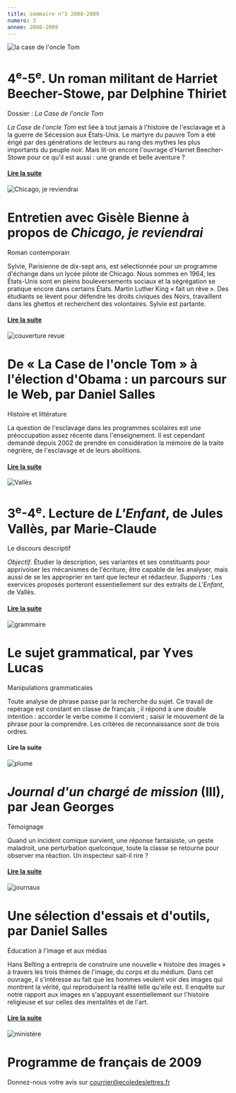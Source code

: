 ```yaml
---
title: sommaire n°3 2008-2009
numero: 3
annee: 2008-2009
---
```

<img class="image" src="/pages/static/sommaires/images/tom_petite.jpg" alt="la case de l'oncle Tom">
<h1>4<sup>e</sup>-5<sup>e</sup>. Un roman militant de Harriet Beecher-Stowe, par Delphine Thiriet</h1>
<p>Dossier : <em>La Case de l'oncle Tom</em></p>
<p class="aligner"><em>La Case de l'oncle Tom</em> est liée à tout jamais à l'histoire de l'esclavage et à la guerre de Sécession aux États-Unis. Le martyre du pauvre Tom a été érigé par des générations de lecteurs au rang des mythes les plus importants du peuple noir. Mais lit-on encore l'ouvrage d'Harriet Beecher-Stowe pour ce qu'il est aussi : une grande et belle aventure ?</p>
<h4><a href="/articles">Lire la suite</a></h4>
<img class="image" src="/pages/static/sommaires/images/chicago_petite.jpg" alt="Chicago, je reviendrai">
<h1>Entretien avec Gisèle Bienne à propos de <em>Chicago, je reviendrai</em></h1>
<p>Roman contemporain</p>
<p class="aligner">Sylvie, Parisienne de dix-sept ans, est sélectionnée pour un programme d'échange dans un lycée pilote de Chicago. Nous sommes en 1964, les États-Unis sont en pleins bouleversements sociaux et la ségrégation se pratique encore dans certains États. Martin Luther King « fait un rêve ». Des étudiants se lèvent pour défendre les droits civiques des Noirs, travaillent dans les ghettos et recherchent des volontaires. Sylvie est partante.</p>
<h4><a href="/articles" target="_top">Lire la suite </a></h4>
<img class="image" src="/pages/static/sommaires/images/couv_3_petite.jpg" alt="couverture revue">
<h1>De « La Case de l'oncle Tom » à l'élection d'Obama : un parcours sur le Web, par Daniel Salles</h1>
<p>Histoire et littérature</p>
<p class="aligner">La question de l'esclavage dans les programmes scolaires est une préoccupation assez récente dans l'enseignement. Il est cependant demandé depuis 2002 de prendre en considération la mémoire de la traite négrière, de l'esclavage et de leurs abolitions.</p>
<h4><a href="/articles" target="_top">Lire la suite </a></h4>
<img class="image" src="/pages/static/sommaires/images/valles_petite.jpg" alt="Vall&egrave;s">
<h1>3<sup>e</sup>-4<sup>e</sup>. Lecture de<em> L'Enfant</em>, de Jules Vallès, par Marie-Claude</h1>   
<p>Le discours descriptif</p>
<p class="aligner"><em>Objectif</em>. Étudier la description, ses variantes et ses constituants pour apprivoiser les mécanismes de l'écriture, être capable de les analyser, mais aussi de se les approprier en tant que lecteur et rédacteur. <em>Supports :</em> Les exervices proposés porteront essentiellement sur des extraits de<em> L'Enfant</em>, de Vallès.</p>
<h4><a href="/articles" target="_top">Lire la suite </a></h4>
<img class="image" src="/pages/static/sommaires/images/grammaire_petite.jpg" alt="grammaire">
<h1>Le sujet grammatical, par Yves Lucas</h1>       
<p>Manipulations grammaticales</p>
<p class="aligner">Toute analyse de phrase passe par la recherche du sujet. Ce travail de repérage est constant en classe de français ; il répond à une double intention : accorder le verbe comme il convient ; saisir le mouvement de la phrase pour la comprendre. Les critères de reconnaissance sont de trois ordres.</p>
<h4><a href="/articles" target="_top"></a>Lire la suite </h4>
<img class="image" src="/pages/static/sommaires/images/plume_petite.jpg" alt="plume">
<h1><em>Journal d'un chargé de mission</em> (III), par Jean Georges</h1>
<p>Témoignage</p>
<p>Quand un incident comique survient, une réponse fantaisiste, un geste maladroit, une perturbation quelconque, toute la classe se retourne pour observer ma réaction. Un inspecteur sait-il rire ?</p>
<h4><a href="/articles" target="_top">Lire la suite </a></h4>
<img class="image" src="/pages/static/sommaires/images/journaux_petite.jpg" alt="journaux">      
<h1>Une sélection d'essais et d'outils, par Daniel Salles</h1>        
<p>Éducation à l'image et aux médias</p>
<p class="aligner">Hans Belting a entrepris de construire une nouvelle « histoire des images » à travers les trois thèmes de l'image, du corps et du médium. Dans cet ouvrage, il s'intéresse au fait que les hommes veulent voir des images qui montrent la vérité, qui reproduisent la réalité telle qu'elle est. Il enquête sur notre rapport aux images en s'appuyant essentiellement sur l'histoire religieuse et sur celles des mentalités et de l'art.</p>
<h4><a href="/articles">Lire la suite</a></h4>
<img class="image" src="/pages/static/sommaires/images/ministere_petite.jpg" alt="minist&egrave;re">
<h1>Programme de français de 2009</h1>
<p>Donnez-nous votre avis sur <a href="mailto:courrier@ecoledeslettres.fr">courrier@ecoledeslettres.fr</a></p>

